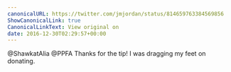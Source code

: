```yaml
---
canonicalURL: https://twitter.com/jmjordan/status/814659763384569856
ShowCanonicalLink: true
CanonicalLinkText: View original on
date: 2016-12-30T02:29:57+00:00
---
```

@ShawkatAlia @PPFA Thanks for the tip! I was dragging my feet on donating.